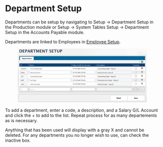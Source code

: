 # Department Setup

Departments can be setup by navigating to Setup -> Department Setup in the Production module or Setup -> System Tables Setup -> Department Setup in the Accounts Payable module.

Departments are linked to Employees in [Employee Setup](employee-setup.md).

<figure><img src="../../../.gitbook/assets/image (1111).png" alt=""><figcaption></figcaption></figure>

To add a department, enter a code, a description, and a Salary G/L Account and click the + to add to the list. Repeat process for as many departements as is necessary.

Anything that has been used will display with a gray X and cannot be deleted. For any departments you no longer wish to use, can check the inactive box.
